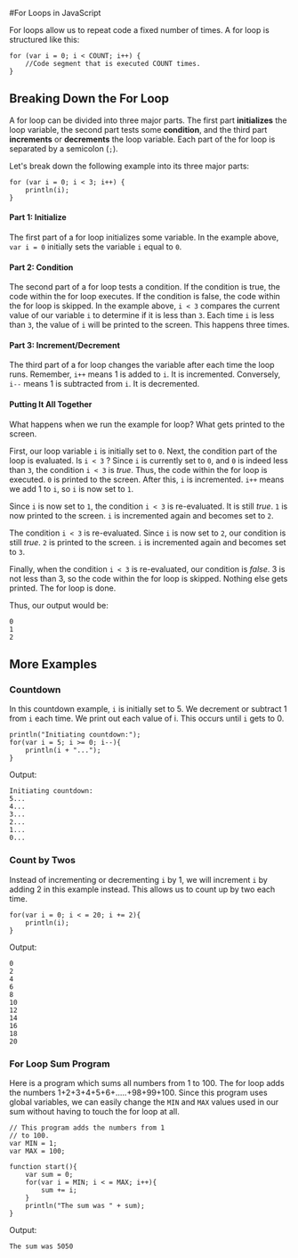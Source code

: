 #For Loops in JavaScript

For loops allow us to repeat code a fixed number of times. A for loop is structured like this:

```
for (var i = 0; i < COUNT; i++) {
    //Code segment that is executed COUNT times.
}
```

## Breaking Down the For Loop

A for loop can be divided into three major parts. The first part **initializes** the loop variable, the second part tests some **condition**, and the third part **increments** or **decrements** the loop variable. Each part of the for loop is separated by a semicolon (`;`). 

Let's break down the following example into its three major parts:

```
for (var i = 0; i < 3; i++) {
    println(i);
}
```

#### Part 1: Initialize

The first part of a for loop initializes some variable. In the example above, `var i = 0` initially sets the variable `i` equal to `0`. 

#### Part 2: Condition

The second part of a for loop tests a condition. If the condition is true, the code within the for loop executes. If the condition is false, the code within the for loop is skipped. In the example above, ``i < 3`` compares the current value of our variable `i` to determine if it is less than `3`. Each time `i` is less than `3`, the value of `i` will be printed to the screen. This happens three times.

#### Part 3: Increment/Decrement

The third part of a for loop changes the variable after each time the loop runs. Remember, `i++` means 1 is added to `i`. It is incremented. Conversely, `i--` means 1 is subtracted from `i`. It is decremented.

#### Putting It All Together

What happens when we run the example for loop? What gets printed to the screen. 

First, our loop variable `i` is initially set to `0`. Next, the condition part of the loop is evaluated. Is ``i < 3``
? Since `i` is currently set to `0`, and `0` is indeed less than `3`, the condition ``i < 3`` is *true*. Thus, the code within the for loop is executed. `0` is printed to the screen. After this, `i` is incremented. `i++` means we add 1 to `i`, so `i` is now set to `1`.

Since `i` is now set to `1`, the condition ``i < 3`` is re-evaluated. It is still *true*. `1` is now printed to the screen. `i` is incremented again and becomes set to `2`.

The condition ``i < 3`` is re-evaluated. Since `i` is now set to `2`, our condition is still *true*. `2` is printed to the screen. `i` is incremented again and becomes set to `3`.

Finally, when the condition ``i < 3`` is re-evaluated, our condition is *false*. 3 is not less than 3, so the code within the for loop is skipped. Nothing else gets printed. The for loop is done.

Thus, our output would be:

```
0
1
2
```

## More Examples

### Countdown

In this countdown example, `i` is initially set to 5. We decrement or subtract 1 from `i` each time. We print out each value of i. This occurs until `i` gets to 0.

```
println("Initiating countdown:");
for(var i = 5; i >= 0; i--){
	println(i + "...");
}
```
Output:
```
Initiating countdown:
5...
4...
3...
2...
1...
0...
```

### Count by Twos

Instead of incrementing or decrementing `i` by 1, we will increment `i` by adding 2 in this example instead. This allows us to count up by two each time.

```
for(var i = 0; i < = 20; i += 2){
	println(i);
}
```
Output:
```
0
2
4
6
8
10
12
14
16
18
20
```

### For Loop Sum Program

Here is a program which sums all numbers from 1 to 100. The for loop adds the numbers 1+2+3+4+5+6+.....+98+99+100. Since this program uses global variables, we can easily change the `MIN` and `MAX` values used in our sum without having to touch the for loop at all.

```
// This program adds the numbers from 1
// to 100.
var MIN = 1;
var MAX = 100;

function start(){
	var sum = 0;
	for(var i = MIN; i < = MAX; i++){
		sum += i;
	}
	println("The sum was " + sum);
}
```
Output:
```
The sum was 5050
```




